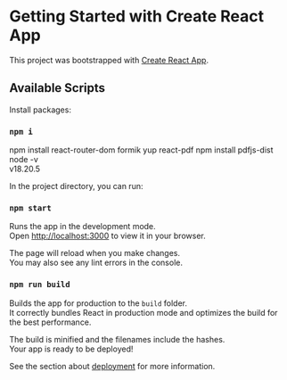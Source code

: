 # Getting Started with Create React App

This project was bootstrapped with [Create React App](https://github.com/facebook/create-react-app).

## Available Scripts
Install packages:
### `npm i`
npm install react-router-dom formik yup react-pdf 
npm install pdfjs-dist 
node -v                                                                    
v18.20.5

In the project directory, you can run:

### `npm start`

Runs the app in the development mode.\
Open [http://localhost:3000](http://localhost:3000) to view it in your browser.

The page will reload when you make changes.\
You may also see any lint errors in the console.

### `npm run build`

Builds the app for production to the `build` folder.\
It correctly bundles React in production mode and optimizes the build for the best performance.

The build is minified and the filenames include the hashes.\
Your app is ready to be deployed!

See the section about [deployment](https://facebook.github.io/create-react-app/docs/deployment) for more information.
